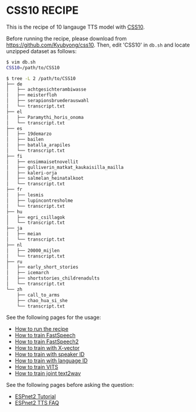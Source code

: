 # CSS10 RECIPE

This is the recipe of 10 langauge TTS model with [CSS10](https://github.com/Kyubyong/css10).

Before running the recipe, please download from https://github.com/Kyubyong/css10.
Then, edit 'CSS10' in `db.sh` and locate unzipped dataset as follows:

```bash
$ vim db.sh
CSS10=/path/to/CSS10

$ tree -L 2 /path/to/CSS10
├── de
│   ├── achtgesichterambiwasse
│   ├── meisterfloh
│   ├── serapionsbruederauswahl
│   └── transcript.txt
├── el
│   ├── Paramythi_horis_onoma
│   └── transcript.txt
├── es
│   ├── 19demarzo
│   ├── bailen
│   ├── batalla_arapiles
│   └── transcript.txt
├── fi
│   ├── ensimmaisetnovellit
│   ├── gulliverin_matkat_kaukaisilla_mailla
│   ├── kaleri-orja
│   ├── salmelan_heinatalkoot
│   └── transcript.txt
├── fr
│   ├── lesmis
│   ├── lupincontresholme
│   └── transcript.txt
├── hu
│   ├── egri_csillagok
│   └── transcript.txt
├── ja
│   ├── meian
│   └── transcript.txt
├── nl
│   ├── 20000_mijlen
│   └── transcript.txt
├── ru
│   ├── early_short_stories
│   ├── icemarch
│   ├── shortstories_childrenadults
│   └── transcript.txt
└── zh
    ├── call_to_arms
    ├── chao_hua_si_she
    └── transcript.txt
```

See the following pages for the usage:
- [How to run the recipe](../../TEMPLATE/tts1/README.md#how-to-run)
- [How to train FastSpeech](../../TEMPLATE/tts1/README.md#fastspeech-training)
- [How to train FastSpeech2](../../TEMPLATE/tts1/README.md#fastspeech2-training)
- [How to train with X-vector](../../TEMPLATE/tts1/README.md#multi-speaker-model-with-x-vector-training)
- [How to train with speaker ID](../../TEMPLATE/tts1/README.md#multi-speaker-model-with-speaker-id-embedding-training)
- [How to train with language ID](../../TEMPLATE/tts1/README.md#multi-language-model-with-language-id-embedding-training)
- [How to train VITS](../../TEMPLATE/tts1/README.md#vits-training)
- [How to train joint text2wav](../../TEMPLATE/tts1/README.md#joint-text2wav-training)

See the following pages before asking the question:
- [ESPnet2 Tutorial](https://espnet.github.io/espnet/espnet2_tutorial.html)
- [ESPnet2 TTS FAQ](../../TEMPLATE/tts1/README.md#faq)
